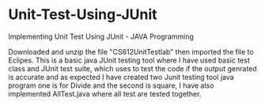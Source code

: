 # Unit-Test-Using-JUnit
Implementing Unit Test Using JUnit - JAVA Programming

Downloaded and unzip the file "CS612UnitTestlab" then imported the file to Eclipes.
This is a basic java JUnit testing  tool where I have used basic test class and JUnit test suite, which uses to test the code if the output genrated is accurate and as expected
I have created two Junit testing tool java program one is for Divide and the second is square, I have also implemented AllTest.java where all test are tested together.
